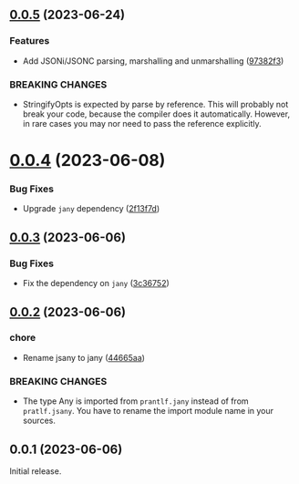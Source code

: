 ## [0.0.5](https://github.com/prantlf/v-json/compare/v0.0.4...v0.0.5) (2023-06-24)


### Features

* Add JSONi/JSONC parsing, marshalling and unmarshalling ([97382f3](https://github.com/prantlf/v-json/commit/97382f3f4574c38d0bfef01a7a396eae4279bd7e))


### BREAKING CHANGES

* StringifyOpts is expected by parse by reference. This
will probably not break your code, because the compiler does it
automatically. However, in rare cases you may nor need to pass the
reference explicitly.


# [0.0.4](https://github.com/prantlf/v-json/compare/v0.0.3...v0.0.4) (2023-06-08)


### Bug Fixes

* Upgrade `jany` dependency ([2f13f7d](https://github.com/prantlf/v-json/commit/2f13f7d778db127e66fbea4aa3735cf37ac50d4e))



## [0.0.3](https://github.com/prantlf/v-json/compare/v0.0.2...v0.0.3) (2023-06-06)


### Bug Fixes

* Fix the dependency on `jany` ([3c36752](https://github.com/prantlf/v-json/commit/3c36752100ef07402c2e265a875b775ade89c958))



## [0.0.2](https://github.com/prantlf/v-json/compare/v0.0.1...v0.0.2) (2023-06-06)


### chore

* Rename jsany to jany ([44665aa](https://github.com/prantlf/v-json/commit/44665aa0808db5d281567038b0857921ac5925dd))


### BREAKING CHANGES

* The type Any is imported from `prantlf.jany` instead of from `pratlf.jsany`. You have to rename the import module name in your sources.



## 0.0.1 (2023-06-06)


Initial release.
